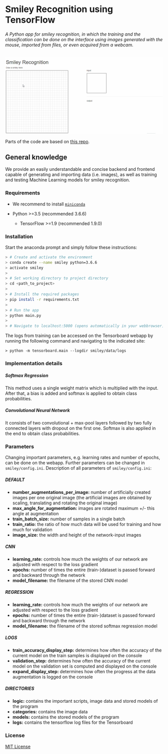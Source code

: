 # Smiley Recognition using TensorFlow #

###### A Python app for smiley recognition, in which the training and the classification can be done on the interface using images generated with the mouse, imported from files, or even acquired from a webcam.

![alt text](./gif.gif "Smiley Recognition")

Parts of the code are based on [this repo](https://github.com/sugyan/tensorflow-mnist).

## General knowledge ##
We provide an easily understandable and concise backend and frontend capable of generating and importing data (i.e. images), as well as training and testing Machine Learning models for smiley recognition.

### Requirements ###
- We recommend to install [`miniconda`](https://conda.io/miniconda.html)

- Python >=3.5 (recommended 3.6.6)
  - TensorFlow >=1.9 (recommended 1.9.0)

### Installation ###
Start the anaconda prompt and simply follow these instructions:

```bash
> # Create and activate the environment
> conda create --name smiley python=3.6.6
> activate smiley
>
> # Set working directory to project directory
> cd <path_to_project>
>
> # Install the required packages
> pip install -r requirements.txt
> 
> # Run the app
> python main.py
> 
> # Navigate to localhost:5000 (opens automatically in your webbrowser)
```

The logs from training can be accessed on the Tensorboard webapp by running the following command and navigating to the indicated site:

    > python -m tensorboard.main --logdir smiley/data/logs
    

### Implementation details ###

##### Softmax Regression #####
This method uses a single weight matrix which is multiplied with the input. After that, a bias is added and softmax is applied to obtain class probabilities.

##### Convolutional Neural Network #####
It consists of two convolutional + max-pool layers followed by two fully connected layers with dropout on the first one. Softmax is also applied in the end to obtain class probabilities.

### Parameters ###
Changing important parameters, e.g. learning rates and number of epochs, can be done on the webapp. Further parameters can be changed in `smiley/config.ini`.
Description of all parameters of `smiley/config.ini`:

##### DEFAULT #####
- **number_augmentations_per_image:** number of artificially created images per one original image (the artificial images are obtained by scaling, translating and rotating the original image)
- **max_angle_for_augmentation:** images are rotated maximum +/- this angle at augmentation
- **train_batch_size:** number of samples in a single batch
- **train_ratio:** the ratio of how much data will be used for training and how much for validation
- **image_size:** the width and height of the network-input images 

##### CNN #####
+ **learning_rate:** controls how much the weights of our network are adjusted with respect to the loss gradient
+ **epochs:** number of times the entire (train-)dataset is passed forward and backward through the network
+ **model_filename:** the filename of the stored CNN model

##### REGRESSION #####
+ **learning_rate:** controls how much the weights of our network are adjusted with respect to the loss gradient
+ **epochs:** number of times the entire (train-)dataset is passed forward and backward through the network
+ **model_filename:** the filename of the stored softmax regression model

##### LOGS #####
+ **train_accuracy_display_step:** determines how often the accuracy of the current model on the train samples is displayed on the console
+ **validation_step:** determines how often the accuracy of the current model on the validation set is computed and displayed on the console
+ **expand_display_step:** determines how often the progress at the data augmentation is logged on the console

##### DIRECTORIES #####
+ **logic:** contains the important scripts, image data and stored models of the program
+ **categories:** contains the image data
+ **models:** contains the stored models of the program
+ **logs:** contains the tensorflow log files for the Tensorboard

### License ###
[MIT License](LICENSE)
